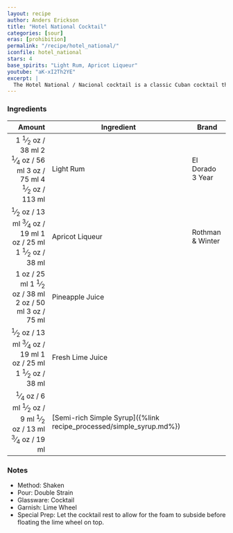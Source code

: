 ```yaml
---
layout: recipe
author: Anders Erickson
title: "Hotel National Cocktail"
categories: [sour]
eras: [prohibition]
permalink: "/recipe/hotel_national/"
iconfile: hotel_national
stars: 4
base_spirits: "Light Rum, Apricot Liqueur"
youtube: "aK-xI2Th2YE"
excerpt: |
  The Hotel National / Nacional cocktail is a classic Cuban cocktail that has been enjoyed for decades. It is a refreshing and flavorful drink that is perfect for any occasion.
---
```


### Ingredients

|  Amount | Ingredient                                                | Brand            |
| ------: | --------------------------------------------------------- | ---------------- |
|  <span class="onex active">1 <sup>1</sup>&frasl;<sub>2</sub> oz  / 38 ml</span> <span class="onehalfx">2 <sup>1</sup>&frasl;<sub>4</sub> oz  / 56 ml</span> <span class="twox">3 oz  / 75 ml</span> <span class="threex">4 <sup>1</sup>&frasl;<sub>2</sub> oz  / 113 ml</span>| Light Rum                                                 | El Dorado 3 Year |
|  <span class="onex active"> <sup>1</sup>&frasl;<sub>2</sub> oz  / 13 ml</span> <span class="onehalfx"> <sup>3</sup>&frasl;<sub>4</sub> oz  / 19 ml</span> <span class="twox">1 oz  / 25 ml</span> <span class="threex">1 <sup>1</sup>&frasl;<sub>2</sub> oz  / 38 ml</span>| Apricot Liqueur                                           | Rothman & Winter |
|    <span class="onex active">1 oz  / 25 ml</span> <span class="onehalfx">1 <sup>1</sup>&frasl;<sub>2</sub> oz  / 38 ml</span> <span class="twox">2 oz  / 50 ml</span> <span class="threex">3 oz  / 75 ml</span>| Pineapple Juice                                           |
|  <span class="onex active"> <sup>1</sup>&frasl;<sub>2</sub> oz  / 13 ml</span> <span class="onehalfx"> <sup>3</sup>&frasl;<sub>4</sub> oz  / 19 ml</span> <span class="twox">1 oz  / 25 ml</span> <span class="threex">1 <sup>1</sup>&frasl;<sub>2</sub> oz  / 38 ml</span>| Fresh Lime Juice                                          |
| <span class="onex active"> <sup>1</sup>&frasl;<sub>4</sub> oz  / 6 ml</span> <span class="onehalfx"> <sup>1</sup>&frasl;<sub>2</sub> oz  / 9 ml</span> <span class="twox"> <sup>1</sup>&frasl;<sub>2</sub> oz  / 13 ml</span> <span class="threex"> <sup>3</sup>&frasl;<sub>4</sub> oz  / 19 ml</span>| [Semi-rich Simple Syrup]({%link recipe_processed/simple_syrup.md%}) |

### Notes

- Method: Shaken
- Pour: Double Strain
- Glassware: Cocktail
- Garnish: Lime Wheel
- Special Prep: Let the cocktail rest to allow for the foam to subside before floating the lime wheel on top.

    
<script type="application/ld+json">
{
  "@context": "https://schema.org",
  "@type": "Recipe",
  "author": "{{ page.author }}",
  "description": "{{ page.excerpt | strip_html | replace: '"', "'" }}",
  "image": "{% for ingredient in site.data[page.iconfile].images.ingredient limit: 1 %}{{ ingredient.url }}{% endfor %}",
  "recipeIngredient": [  " 1.5 oz Light Rum",
  " 0.5 oz Apricot Liqueur",
  " 1 oz Pineapple Juice",
  " 0.5 oz Fresh Lime Juice ",
  "0.25 oz Semi-rich Simple Syrup"],
  "name": "{{ page.title }}",
  "recipeInstructions": "  {
    '@type': 'HowToStep',
    'text': '- Method: Shaken
'
  },  {
    '@type': 'HowToStep',
    'text': '- Pour: Double Strain
'
  },  {
    '@type': 'HowToStep',
    'text': '- Glassware: Cocktail
'
  },  {
    '@type': 'HowToStep',
    'text': '- Garnish: Lime Wheel
'
  },  {
    '@type': 'HowToStep',
    'text': '- Special Prep: Let the cocktail rest to allow for the foam to subside before floating the lime wheel on top.
'
  }",
  "recipeYield": "1 cocktail",
  "recipeCategory": "cocktail",
  "aggregateRating": "{%- if page.stars -%}{%- include stars_metadata.html %} out of 5{% else %}NA{%- endif -%}",
  "recipeCuisine": "global",
  "prepTime": "20 minutes",
  "cookTime": "15 second",
  "keywords": "{{ page.title }}, cocktail, {{ page.eras }}, {%- include category_metadata.html -%}, {%- include spirits_metadata.html -%}",
  "nutrition": "NA"
}
</script>

    